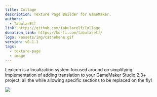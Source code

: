 ```yaml
---
title: Collage
description: Texture Page Builder for GameMaker.
authors: 
  - TabularElf
link: https://github.com/tabularelf/Collage
donation_link: https://ko-fi.com/tabularelf/
logo: /assets/img/cathehehe.gif
version: v0.1.1 
tags:
  - texture-page
  - image
---
```


Lexicon is a localization system focused around on simplifying implementation of adding translation to your GameMaker Studio 2.3+ project, all the while allowing specific sections to be replaced on the fly!

![](/assets/img/cathehehe.gif)